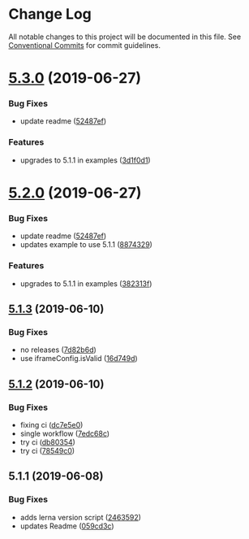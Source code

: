 # Change Log

All notable changes to this project will be documented in this file.
See [Conventional Commits](https://conventionalcommits.org) for commit guidelines.

# [5.3.0](https://github.com/morgs32/storybook-addon-xd-designs/compare/v5.1.3...v5.3.0) (2019-06-27)


### Bug Fixes

* update readme ([52487ef](https://github.com/morgs32/storybook-addon-xd-designs/commit/52487ef))


### Features

* upgrades to 5.1.1 in examples ([3d1f0d1](https://github.com/morgs32/storybook-addon-xd-designs/commit/3d1f0d1))





# [5.2.0](https://github.com/morgs32/storybook-addon-xd-designs/compare/v5.1.3...v5.2.0) (2019-06-27)


### Bug Fixes

* update readme ([52487ef](https://github.com/morgs32/storybook-addon-xd-designs/commit/52487ef))
* updates example to use 5.1.1 ([8874329](https://github.com/morgs32/storybook-addon-xd-designs/commit/8874329))


### Features

* upgrades to 5.1.1 in examples ([382313f](https://github.com/morgs32/storybook-addon-xd-designs/commit/382313f))





## [5.1.3](https://github.com/morgs32/storybook-addon-xd-designs/compare/v5.1.2...v5.1.3) (2019-06-10)


### Bug Fixes

* no releases ([7d82b6d](https://github.com/morgs32/storybook-addon-xd-designs/commit/7d82b6d))
* use iframeConfig.isValid ([16d749d](https://github.com/morgs32/storybook-addon-xd-designs/commit/16d749d))





## [5.1.2](https://github.com/morgs32/storybook-addon-xd-designs/compare/v5.1.1...v5.1.2) (2019-06-10)


### Bug Fixes

* fixing ci ([dc7e5e0](https://github.com/morgs32/storybook-addon-xd-designs/commit/dc7e5e0))
* single workflow ([7edc68c](https://github.com/morgs32/storybook-addon-xd-designs/commit/7edc68c))
* try ci ([db80354](https://github.com/morgs32/storybook-addon-xd-designs/commit/db80354))
* try ci ([78549c0](https://github.com/morgs32/storybook-addon-xd-designs/commit/78549c0))





## 5.1.1 (2019-06-08)


### Bug Fixes

* adds lerna version script ([2463592](https://github.com/morgs32/storybook-addon-xd-designs/commit/2463592))
* updates Readme ([059cd3c](https://github.com/morgs32/storybook-addon-xd-designs/commit/059cd3c))
